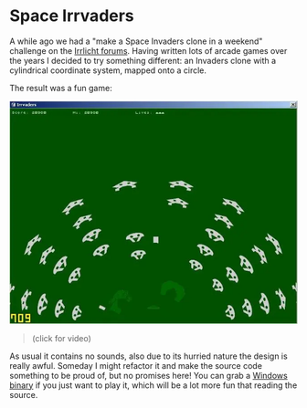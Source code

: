 # Space Irrvaders

A while ago we had a "make a Space Invaders clone in a weekend" challenge on
the
[Irrlicht forums](https://irrlicht.sourceforge.io/forum/viewtopic.php?t=17992).
Having written lots of arcade games over the years I decided to try something
different: an Invaders clone with a cylindrical coordinate system, mapped onto
a circle.

The result was a fun game:

[![screenshot](irrvaders.webp)](https://youtu.be/Bve3gkDTIBM)
> (click for video)

As usual it contains no sounds, also due to its hurried nature the design
is really awful. Someday I might refactor it and make the source code
something to be proud of, but no promises here! You can grab a
[Windows binary](irrvaders.zip) if you just want to play it, which will be
a lot more fun that reading the source.
